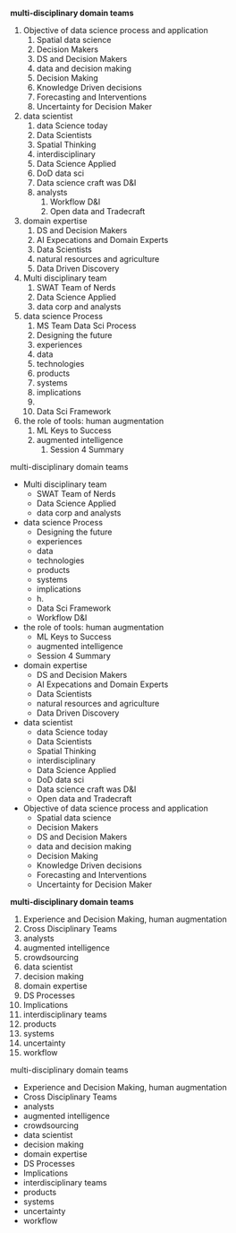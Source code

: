 **multi-disciplinary domain teams**

1. Objective of data science process and application
	1. Spatial data science
	2. Decision Makers
	3. DS and Decision Makers
	4. data and decision making
	5. Decision Making
	6. Knowledge Driven decisions
	7. Forecasting and Interventions
	8. Uncertainty for Decision Maker
2. data scientist
	1. data Science today
	2. Data Scientists
	3. Spatial Thinking
	4. interdisciplinary
	5. Data Science Applied
	6. DoD data sci
	7. Data science craft was D&I
	8. analysts
		1. Workflow D&I
		2. Open data and Tradecraft
3. domain expertise
	1. DS and Decision Makers
	2. AI Expecations and Domain Experts
	3. Data Scientists
	4. natural resources and agriculture
	5. Data Driven Discovery
4. Multi disciplinary team
	1. SWAT Team of Nerds
	2. Data Science Applied
	3. data corp and analysts
5. data science Process
	1. MS Team Data Sci Process
	2. Designing the future
	3. experiences
	4. data
	5. technologies
	6. products
	7. systems
	8. implications
	9. 
	10. Data Sci Framework
6. the role of tools: human augmentation
	1. ML Keys to Success
	2. augmented intelligence
		1. Session 4 Summary


multi-disciplinary domain teams

* Multi disciplinary team
	* SWAT Team of Nerds
	* Data Science Applied
	* data corp and analysts
* data science Process
	* Designing the future
	* experiences
	* data
	* technologies
	* products
	* systems
	* implications
	* h.
	* Data Sci Framework
	* Workflow D&I
* the role of tools: human augmentation
	* ML Keys to Success
	* augmented intelligence
	* Session 4 Summary
* domain expertise
	* DS and Decision Makers
	* AI Expecations and Domain Experts
	* Data Scientists
	* natural resources and agriculture
	* Data Driven Discovery
* data scientist
	* data Science today
	* Data Scientists
	* Spatial Thinking
	* interdisciplinary
	* Data Science Applied
	* DoD data sci
	* Data science craft was D&I
	* Open data and Tradecraft
* Objective of data science process and application
	* Spatial data science
	* Decision Makers
	* DS and Decision Makers
	* data and decision making
	* Decision Making
	* Knowledge Driven decisions
	* Forecasting and Interventions
	* Uncertainty for Decision Maker


**multi-disciplinary domain teams**

1. Experience and Decision Making, human augmentation
2. Cross Disciplinary Teams
3. analysts
4. augmented intelligence
5. crowdsourcing
6. data scientist
7. decision making
8. domain expertise
9. DS Processes
10. Implications
11. interdisciplinary teams
12. products
13. systems
14. uncertainty
15. workflow


multi-disciplinary domain teams

* Experience and Decision Making, human augmentation
* Cross Disciplinary Teams
* analysts
* augmented intelligence
* crowdsourcing
* data scientist
* decision making
* domain expertise
* DS Processes
* Implications
* interdisciplinary teams
* products
* systems
* uncertainty
* workflow
